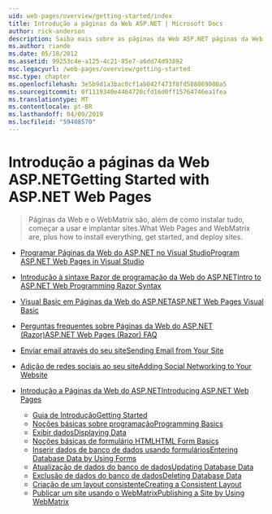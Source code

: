 ```yaml
---
uid: web-pages/overview/getting-started/index
title: Introdução a páginas da Web ASP.NET | Microsoft Docs
author: rick-anderson
description: Saiba mais sobre as páginas da Web ASP.NET páginas da Web ASP.NET e a nova sintaxe do Razor fornecem uma maneira rápida, acessível e leve de combinar código de servidor com HTML t...
ms.author: riande
ms.date: 05/18/2012
ms.assetid: 99253c4e-a125-4c21-85e7-a6dd74d93892
msc.legacyurl: /web-pages/overview/getting-started
msc.type: chapter
ms.openlocfilehash: 3e5b9d1a3bac0cf1ab042f473f8fd508069000a5
ms.sourcegitcommit: 0f1119340e4464720cfd16d0ff15764746ea1fea
ms.translationtype: MT
ms.contentlocale: pt-BR
ms.lasthandoff: 04/09/2019
ms.locfileid: "59408570"
---
```

# <a name="getting-started-with-aspnet-web-pages"></a><span data-ttu-id="d89a3-103">Introdução a páginas da Web ASP.NET</span><span class="sxs-lookup"><span data-stu-id="d89a3-103">Getting Started with ASP.NET Web Pages</span></span>

> <span data-ttu-id="d89a3-104">Páginas da Web e o WebMatrix são, além de como instalar tudo, começar a usar e implantar sites.</span><span class="sxs-lookup"><span data-stu-id="d89a3-104">What Web Pages and WebMatrix are, plus how to install everything, get started, and deploy sites.</span></span>


- [<span data-ttu-id="d89a3-105">Programar Páginas da Web do ASP.NET no Visual Studio</span><span class="sxs-lookup"><span data-stu-id="d89a3-105">Program ASP.NET Web Pages in Visual Studio</span></span>](program-asp-net-web-pages-in-visual-studio.md)
- [<span data-ttu-id="d89a3-106">Introdução à sintaxe Razor de programação da Web do ASP.NET</span><span class="sxs-lookup"><span data-stu-id="d89a3-106">Intro to ASP.NET Web Programming Razor Syntax</span></span>](introducing-razor-syntax-c.md)
- [<span data-ttu-id="d89a3-107">Visual Basic em Páginas da Web do ASP.NET</span><span class="sxs-lookup"><span data-stu-id="d89a3-107">ASP.NET Web Pages Visual Basic</span></span>](introducing-razor-syntax-vb.md)
- [<span data-ttu-id="d89a3-108">Perguntas frequentes sobre Páginas da Web do ASP.NET (Razor)</span><span class="sxs-lookup"><span data-stu-id="d89a3-108">ASP.NET Web Pages (Razor) FAQ</span></span>](aspnet-web-pages-razor-faq.md)
- [<span data-ttu-id="d89a3-109">Enviar email através do seu site</span><span class="sxs-lookup"><span data-stu-id="d89a3-109">Sending Email from Your Site</span></span>](11-adding-email-to-your-web-site.md)
- [<span data-ttu-id="d89a3-110">Adição de redes sociais ao seu site</span><span class="sxs-lookup"><span data-stu-id="d89a3-110">Adding Social Networking to Your Website</span></span>](13-adding-social-networking-to-your-web-site.md)
- [<span data-ttu-id="d89a3-111">Introdução a Páginas da Web do ASP.NET</span><span class="sxs-lookup"><span data-stu-id="d89a3-111">Introducing ASP.NET Web Pages</span></span>](introducing-aspnet-web-pages-2/index.md)

    - [<span data-ttu-id="d89a3-112">Guia de Introdução</span><span class="sxs-lookup"><span data-stu-id="d89a3-112">Getting Started</span></span>](introducing-aspnet-web-pages-2/getting-started.md)
    - [<span data-ttu-id="d89a3-113">Noções básicas sobre programação</span><span class="sxs-lookup"><span data-stu-id="d89a3-113">Programming Basics</span></span>](introducing-aspnet-web-pages-2/intro-to-web-pages-programming.md)
    - [<span data-ttu-id="d89a3-114">Exibir dados</span><span class="sxs-lookup"><span data-stu-id="d89a3-114">Displaying Data</span></span>](introducing-aspnet-web-pages-2/displaying-data.md)
    - [<span data-ttu-id="d89a3-115">Noções básicas de formulário HTML</span><span class="sxs-lookup"><span data-stu-id="d89a3-115">HTML Form Basics</span></span>](introducing-aspnet-web-pages-2/form-basics.md)
    - [<span data-ttu-id="d89a3-116">Inserir dados de banco de dados usando formulários</span><span class="sxs-lookup"><span data-stu-id="d89a3-116">Entering Database Data by Using Forms</span></span>](introducing-aspnet-web-pages-2/entering-data.md)
    - [<span data-ttu-id="d89a3-117">Atualização de dados do banco de dados</span><span class="sxs-lookup"><span data-stu-id="d89a3-117">Updating Database Data</span></span>](introducing-aspnet-web-pages-2/updating-data.md)
    - [<span data-ttu-id="d89a3-118">Exclusão de dados do banco de dados</span><span class="sxs-lookup"><span data-stu-id="d89a3-118">Deleting Database Data</span></span>](introducing-aspnet-web-pages-2/deleting-data.md)
    - [<span data-ttu-id="d89a3-119">Criação de um layout consistente</span><span class="sxs-lookup"><span data-stu-id="d89a3-119">Creating a Consistent Layout</span></span>](introducing-aspnet-web-pages-2/layouts.md)
    - [<span data-ttu-id="d89a3-120">Publicar um site usando o WebMatrix</span><span class="sxs-lookup"><span data-stu-id="d89a3-120">Publishing a Site by Using WebMatrix</span></span>](introducing-aspnet-web-pages-2/publishing.md)
